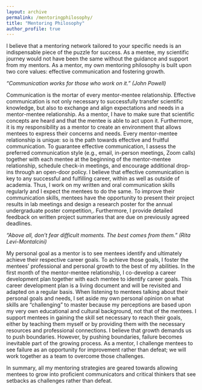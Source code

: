 ```yaml
---
layout: archive
permalink: /mentoringphilosophy/
title: "Mentoring Philosophy"
author_profile: true
---
```


I believe that a mentoring network tailored to your specific needs is an indispensable piece of the puzzle for success. As a mentee, my scientific journey would not have been the same without the guidance and support from my mentors. As a mentor, my own mentoring philosophy is built upon two core values: effective communication and fostering growth.

<i>“Communication works for those who work on it.” (John Powell)</i> 

Communication is the mortar of every mentor-mentee relationship. Effective communication is not only necessary to successfully transfer scientific knowledge, but also to exchange and align expectations and needs in a mentor-mentee relationship. As a mentor, I have to make sure that scientific concepts are heard and that the mentee is able to act upon it. Furthermore, it is my responsibility as a mentor to create an environment that allows mentees to express their concerns and needs. Every mentor-mentee relationship is unique: so is the path towards effective and fruitful communication. To guarantee effective communication, I assess the preferred communication style (e.g., email, in-person meetings, Zoom calls) together with each mentee at the beginning of the mentor-mentee relationship, schedule check-in meetings, and encourage additional drop-ins through an open-door policy. I believe that effective communication is key to any successful and fulfilling career, within as well as outside of academia. Thus, I work on my written and oral communication skills regularly and I expect the mentees to do the same. To improve their communication skills, mentees have the opportunity to present their project results in lab meetings and design a research poster for the annual undergraduate poster competition,. Furthermore, I provide detailed feedback on written project summaries that are due on previously agreed deadlines.

<i>“Above all, don’t fear difficult moments. The best comes from them.” (Rita Levi-Montalcini)</i>

My personal goal as a mentor is to see mentees identify and ultimately achieve their respective career goals. To achieve those goals, I foster the mentees’ professional and personal growth to the best of my abilities. In the first month of the mentor-mentee relationship, I co-develop a career development plan together with each mentee to identify career goals. This career development plan is a living document and will be revisited and adapted on a regular basis. When listening to mentees talking about their personal goals and needs, I set aside my own personal opinion on what skills are “challenging” to master because my perceptions are based upon my very own educational and cultural background, not that of the mentees. I support mentees in gaining the skill set necessary to reach their goals, either by teaching them myself or by providing them with the necessary resources and professional connections. I believe that growth demands us to push boundaries. However, by pushing boundaries, failure becomes inevitable part of the growing process. As a mentor, I challenge mentees to see failure as an opportunity for improvement rather than defeat; we will work together as a team to overcome those challenges.

In summary, all my mentoring strategies are geared towards allowing mentees to grow into proficient communicators and critical thinkers that see setbacks as challenges rather than defeat. 

